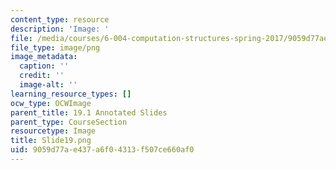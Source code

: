 ```yaml
---
content_type: resource
description: 'Image: '
file: /media/courses/6-004-computation-structures-spring-2017/9059d77ae437a6f04313f507ce660af0_Slide19.png
file_type: image/png
image_metadata:
  caption: ''
  credit: ''
  image-alt: ''
learning_resource_types: []
ocw_type: OCWImage
parent_title: 19.1 Annotated Slides
parent_type: CourseSection
resourcetype: Image
title: Slide19.png
uid: 9059d77a-e437-a6f0-4313-f507ce660af0
---
```

